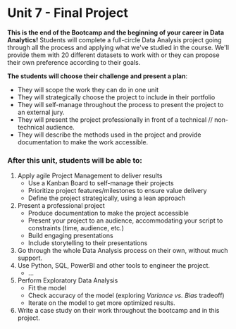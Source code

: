 # Unit 7 - Final Project


**This is the end of the Bootcamp and the beginning of your career in Data Analytics!** Students will complete a full-circle Data Analysis project going through all the process and applying what we've studied in the course. We'll provide them with 20 different datasets to work with or they can propose their own preference according to their goals.

**The students will choose their challenge and present a plan**:

- They will scope the work they can do in one unit
- They will strategically choose the project to include in their portfolio
- They will self-manage throughout the process to present the project to an external jury.
- They will present the project professionally in front of a technical // non-technical audience.
- They will describe the methods used in the project and provide documentation to make the work accessible.

### **After this unit, students will be able to:**

1. Apply agile Project Management to deliver results
   - Use a Kanban Board to self-manage their projects
   - Prioritize project features/milestones to ensure value delivery
   - Define the project strategically, using a lean approach
2. Present a professional project
   - Produce documentation to make the project accessible
   - Present your project to an audience, accommodating your script to constraints (time, audience, etc.)
   - Build engaging presentations
   - Include storytelling to their presentations
3. Go through the whole Data Analysis process on their own, without much support.
4. Use Python, SQL, PowerBI and other tools to engineer the project.
   - ...
5. Perform Exploratory Data Analysis
   - Fit the model
   - Check accuracy of the model (exploring _Variance vs. Bias_ tradeoff)
   - Iterate on the model to get more optimized results.
6. Write a case study on their work throughout the bootcamp and in this project.
